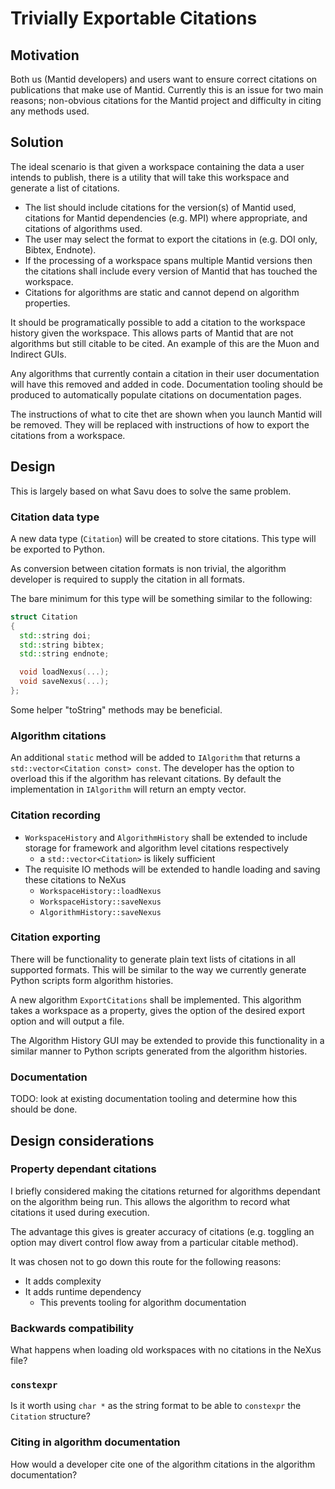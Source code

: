 # Trivially Exportable Citations

## Motivation

Both us (Mantid developers) and users want to ensure correct citations on publications that make use of Mantid.
Currently this is an issue for two main reasons; non-obvious citations for the Mantid project and difficulty in citing any methods used.

## Solution

The ideal scenario is that given a workspace containing the data a user intends to publish, there is a utility that will take this workspace and generate a list of citations.

- The list should include citations for the version(s) of Mantid used, citations for Mantid dependencies (e.g. MPI) where appropriate, and citations of algorithms used.
- The user may select the format to export the citations in (e.g. DOI only, Bibtex, Endnote).
- If the processing of a workspace spans multiple Mantid versions then the citations shall include every version of Mantid that has touched the workspace.
- Citations for algorithms are static and cannot depend on algorithm properties.

It should be programatically possible to add a citation to the workspace history given the workspace.
This allows parts of Mantid that are not algorithms but still citable to be cited.
An example of this are the Muon and Indirect GUIs.

Any algorithms that currently contain a citation in their user documentation will have this removed and added in code.
Documentation tooling should be produced to automatically populate citations on documentation pages.

The instructions of what to cite thet are shown when you launch Mantid will be removed.
They will be replaced with instructions of how to export the citations from a workspace.

## Design

This is largely based on what Savu does to solve the same problem.

### Citation data type

A new data type (`Citation`) will be created to store citations.
This type will be exported to Python.

As conversion between citation formats is non trivial, the algorithm developer is required to supply the citation in all formats.

The bare minimum for this type will be something similar to the following:
```cpp
struct Citation
{
  std::string doi;
  std::string bibtex;
  std::string endnote;

  void loadNexus(...);
  void saveNexus(...);
};
```

Some helper "toString" methods may be beneficial.

### Algorithm citations

An additional `static` method will be added to `IAlgorithm` that returns a `std::vector<Citation const> const`.
The developer has the option to overload this if the algorithm has relevant citations.
By default the implementation in `IAlgorithm` will return an empty vector.

### Citation recording

- `WorkspaceHistory` and `AlgorithmHistory` shall be extended to include storage for framework and algorithm level citations respectively
  - a `std::vector<Citation>` is likely sufficient
- The requisite IO methods will be extended to handle loading and saving these citations to NeXus
  - `WorkspaceHistory::loadNexus`
  - `WorkspaceHistory::saveNexus`
  - `AlgorithmHistory::saveNexus`

### Citation exporting

There will be functionality to generate plain text lists of citations in all supported formats.
This will be similar to the way we currently generate Python scripts form algorithm histories.

A new algorithm `ExportCitations` shall be implemented.
This algorithm takes a workspace as a property, gives the option of the desired export option and will output a file.

The Algorithm History GUI may be extended to provide this functionality in a similar manner to Python scripts generated from the algorithm histories.

### Documentation

TODO: look at existing documentation tooling and determine how this should be done.

## Design considerations

### Property dependant citations

I briefly considered making the citations returned for algorithms dependant on the algorithm being run.
This allows the algorithm to record what citations it used during execution.

The advantage this gives is greater accuracy of citations (e.g. toggling an option may divert control flow away from a particular citable method).

It was chosen not to go down this route for the following reasons:
  - It adds complexity
  - It adds runtime dependency
    - This prevents tooling for algorithm documentation

### Backwards compatibility

What happens when loading old workspaces with no citations in the NeXus file?

### `constexpr`

Is it worth using `char *` as the string format to be able to `constexpr` the `Citation` structure?

### Citing in algorithm documentation

How would a developer cite one of the algorithm citations in the algorithm documentation?
